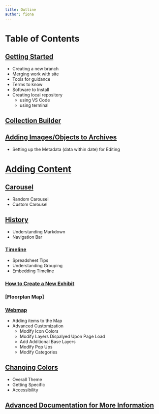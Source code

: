 ```yaml
---
title: Outline
author: fiona
---
```

# Table of Contents
## [Getting Started](./background-info.md)
- Creating a new branch
- Merging work with site
- Tools for guidance
- Terms to know
- Software to Install
- Creating local repository
    - using VS Code
    - using terminal

## [Collection Builder](./cb-docs.md)

## [Adding Images/Objects to Archives](./metadata-docs.md)
- Setting up the Metadata (data within date) for Editing

# [Adding Content](./adding-content.md)
## [Carousel](./carousel.md)
- Random Carousel
- Custom Carousel

## [History](./history.md)
- Understanding Markdown
- Navigation Bar

### [Timeline](./timeline.md)
- Spreadsheet Tips
- Understanding Grouping
- Embedding Timeline

### [How to Create a New Exhibit](./exhbit-creation.md)

### [Floorplan Map]

### [Webmap](./web-map-docs.md)
- Adding items to the Map
- Advanced Customization
    - Modify Icon Colors
    - Modify Layers Dispalyed Upon Page Load
    - Add Additional Base Layers
    - Modify Pop Ups
    - Modify Categories

## [Changing Colors](./changing-colors.md)
- Overall Theme
- Getting Specific
- Accessibility

## [Advanced Documentation for More Information](./advanced.md)
       